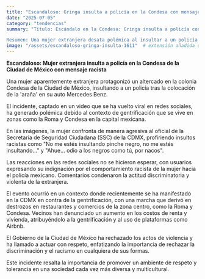 ```yaml
---
title: "Escandaloso: Gringa insulta a policía en la Condesa con mensaje racista."
date: "2025-07-05"
category: "tendencias"
summary: "Título: Escándalo en la Condesa: Gringa insulta a policía con mensaje racista.

Resumen: Una mujer extranjera desata polémica al insultar a un policía en la colonia Condesa de la CDMX, en un incidente captado en video que se vuelve viral en redes sociales. La agresión racista de la 'gringa' hacia el oficial despierta la indignación de los usuarios, en medio de un contexto de gentrificación en la capital mexicana. Además, se detalla la manifestación contra la gentrificación en la CDMX y los reclamos de los vecinos desplazados por el aumento de los costos de vivienda en zonas como la Roma y Condesa."
image: "/assets/escandaloso-gringa-insulta-1611"  # extensión añadida después
---
```


**Escandaloso: Mujer extranjera insulta a policía en la Condesa de la Ciudad de México con mensaje racista**



Una mujer aparentemente extranjera protagonizó un altercado en la colonia Condesa de la Ciudad de México, insultando a un policía tras la colocación de la 'araña' en su auto Mercedes Benz.



El incidente, captado en un video que se ha vuelto viral en redes sociales, ha generado polémica debido al contexto de gentrificación que se vive en zonas como la Roma y Condesa en la capital mexicana.



En las imágenes, la mujer confronta de manera agresiva al oficial de la Secretaría de Seguridad Ciudadana (SSC) de la CDMX, profiriendo insultos racistas como "No me estés insultando pinche negro, no me estés insultando..." y "Ahue… odio a los negros como tú, por nacos".



Las reacciones en las redes sociales no se hicieron esperar, con usuarios expresando su indignación por el comportamiento racista de la mujer hacia el policía mexicano. Comentarios condenaron la actitud discriminatoria y violenta de la extranjera.



El evento ocurrió en un contexto donde recientemente se ha manifestado en la CDMX en contra de la gentrificación, con una marcha que derivó en destrozos en restaurantes y comercios de la zona centro, como la Roma y Condesa. Vecinos han denunciado un aumento en los costos de renta y vivienda, atribuyéndolo a la gentrificación y al uso de plataformas como Airbnb.



El Gobierno de la Ciudad de México ha rechazado los actos de violencia y ha llamado a actuar con respeto, enfatizando la importancia de rechazar la discriminación y el racismo en cualquiera de sus formas.



Este incidente resalta la importancia de promover un ambiente de respeto y tolerancia en una sociedad cada vez más diversa y multicultural.
